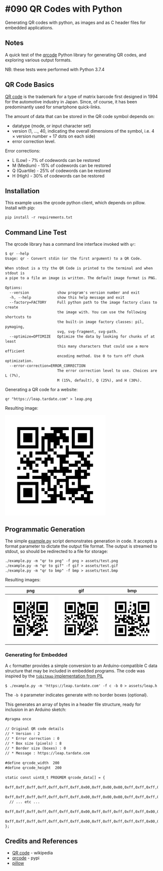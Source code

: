 # #090 QR Codes with Python

Generating QR codes with python, as images and as C header files for embedded applications.

## Notes

A quick test of the [qrcode](https://pypi.org/project/qrcode/) Python library for generating QR codes,
and exploring various output formats.

NB: these tests were performed with Python 3.7.4

## QR Code Basics

[QR code](https://en.wikipedia.org/wiki/QR_code) is the trademark for a type of matrix barcode first designed in 1994 for the automotive industry in Japan.
Since, of course, it has been predominantly used for smartphone quick-links.

The amount of data that can be stored in the QR code symbol depends on:

* datatype (mode, or input character set)
* version (1, ..., 40, indicating the overall dimensions of the symbol, i.e. 4 × version number + 17 dots on each side)
* error correction level.

Error corrections:

* L (Low) - 7% of codewords can be restored
* M (Medium) - 15% of codewords can be restored
* Q (Quartile) - 25% of codewords can be restored
* H (High) - 30% of codewords can be restored

## Installation

This example uses the qrcode python client, which depends on pillow. Install with pip:

    pip install -r requirements.txt

## Command Line Test

The qrcode library has a command line interface invoked with `qr`:

    $ qr --help
    Usage: qr - Convert stdin (or the first argument) to a QR Code.

    When stdout is a tty the QR Code is printed to the terminal and when stdout is
    a pipe to a file an image is written. The default image format is PNG.

    Options:
      --version             show program's version number and exit
      -h, --help            show this help message and exit
      --factory=FACTORY     Full python path to the image factory class to create
                            the image with. You can use the following shortcuts to
                            the built-in image factory classes: pil, pymaging,
                            svg, svg-fragment, svg-path.
      --optimize=OPTIMIZE   Optimize the data by looking for chunks of at least
                            this many characters that could use a more efficient
                            encoding method. Use 0 to turn off chunk optimization.
      --error-correction=ERROR_CORRECTION
                            The error correction level to use. Choices are L (7%),
                            M (15%, default), Q (25%), and H (30%).

Generating a QR code for a website:

    qr "https://leap.tardate.com" > leap.png

Resulting image:

![leap](./assets/leap.png?raw=true)

## Programmatic Generation

The simple [example.py](./example.py) script demonstrates generation in code.
It accepts a format parameter to dictate the output file format.
The output is streamed to stdout, so should be redirected to a file for storage:

    ./example.py -m "qr to png" -f png > assets/test.png
    ./example.py -m "qr to gif" -f gif > assets/test.gif
    ./example.py -m "qr to bmp" -f bmp > assets/test.bmp

Resulting images:

| png | gif | bmp |
|-----|-----|-----|
| ![png](./assets/test.png?raw=true) | ![gif](./assets/test.gif?raw=true) | ![bmp](./assets/test.bmp?raw=true) |

### Generating for Embedded

A `c` formatter provides a simple conversion to an Arduino-compatible C data structure that
may be included in embedded programs.
The code was inspired by the [`tobitmap` implementation from PIL](https://github.com/python-pillow/Pillow/blob/master/src/PIL/Image.py#L722)

`$ ./example.py -m 'https://leap.tardate.com' -f c -b 0 > assets/leap.h`

The `-b 0` parameter indicates generate with no border boxes (optional).

This generates an array of bytes in a header file structure, ready for inclusion in an Arduino sketch:

    #pragma once

    // Original QR code details
    // * Version : 2
    // * Error correction : 0
    // * Box size (pixels) : 8
    // * Border size (boxes) : 0
    // * Message : https://leap.tardate.com

    #define qrcode_width  200
    #define qrcode_height  200

    static const uint8_t PROGMEM qrcode_data[] = {
      0xff,0xff,0xff,0xff,0xff,0xff,0xff,0x00,0xff,0x00,0x00,0xff,0xff,0xff,0xff,0xff,0xff,0x00,0xff,0xff,0xff,0xff,0xff,0xff,0xff,
      0xff,0xff,0xff,0xff,0xff,0xff,0xff,0x00,0xff,0x00,0x00,0xff,0xff,0xff,0xff,0xff,0xff,0x00,0xff,0xff,0xff,0xff,0xff,0xff,0xff,
      // ... etc ...
      0xff,0xff,0xff,0xff,0xff,0xff,0xff,0x00,0xff,0xff,0xff,0xff,0xff,0x00,0x00,0x00,0x00,0x00,0xff,0x00,0x00,0x00,0xff,0xff,0xff,
      0xff,0xff,0xff,0xff,0xff,0xff,0xff,0x00,0xff,0xff,0xff,0xff,0xff,0x00,0x00,0x00,0x00,0x00,0xff,0x00,0x00,0x00,0xff,0xff,0xff
    };

## Credits and References

* [QR code](https://en.wikipedia.org/wiki/QR_code) - wikipedia
* [qrcode](https://pypi.org/project/qrcode/) - pypi
* [pillow](https://pillow.readthedocs.io/en/stable/)
